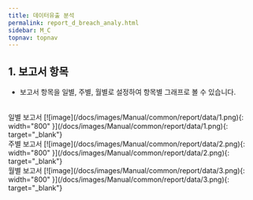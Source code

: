 ```yaml
---
title: 데이터유출 분석
permalink: report_d_breach_analy.html
sidebar: M_C
topnav: topnav
---
```


## 1. 보고서 항목
- 보고서 항목을 일별, 주별, 월별로 설정하여 항목별 그래프로 볼 수 있습니다.

<br />
일별 보고서
[![image](/docs/images/Manual/common/report/data/1.png){: width="800" }](/docs/images/Manual/common/report/data/1.png){: target="_blank"} 

<br />
주별 보고서
[![image](/docs/images/Manual/common/report/data/2.png){: width="800" }](/docs/images/Manual/common/report/data/2.png){: target="_blank"} 

<br />
월별 보고서
[![image](/docs/images/Manual/common/report/data/3.png){: width="800" }](/docs/images/Manual/common/report/data/3.png){: target="_blank"} 


 